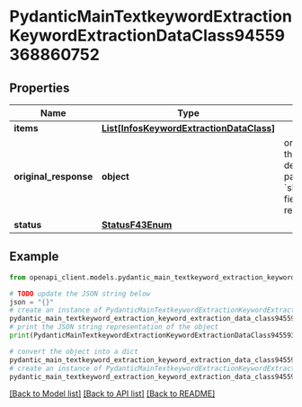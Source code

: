 # PydanticMainTextkeywordExtractionKeywordExtractionDataClass94559368860752


## Properties

Name | Type | Description | Notes
------------ | ------------- | ------------- | -------------
**items** | [**List[InfosKeywordExtractionDataClass]**](InfosKeywordExtractionDataClass.md) |  | [optional] 
**original_response** | **object** | original response sent by the provider, hidden by default, show it by passing the &#x60;show_original_response&#x60; field to &#x60;true&#x60; in your request | [optional] 
**status** | [**StatusF43Enum**](StatusF43Enum.md) |  | 

## Example

```python
from openapi_client.models.pydantic_main_textkeyword_extraction_keyword_extraction_data_class94559368860752 import PydanticMainTextkeywordExtractionKeywordExtractionDataClass94559368860752

# TODO update the JSON string below
json = "{}"
# create an instance of PydanticMainTextkeywordExtractionKeywordExtractionDataClass94559368860752 from a JSON string
pydantic_main_textkeyword_extraction_keyword_extraction_data_class94559368860752_instance = PydanticMainTextkeywordExtractionKeywordExtractionDataClass94559368860752.from_json(json)
# print the JSON string representation of the object
print(PydanticMainTextkeywordExtractionKeywordExtractionDataClass94559368860752.to_json())

# convert the object into a dict
pydantic_main_textkeyword_extraction_keyword_extraction_data_class94559368860752_dict = pydantic_main_textkeyword_extraction_keyword_extraction_data_class94559368860752_instance.to_dict()
# create an instance of PydanticMainTextkeywordExtractionKeywordExtractionDataClass94559368860752 from a dict
pydantic_main_textkeyword_extraction_keyword_extraction_data_class94559368860752_form_dict = pydantic_main_textkeyword_extraction_keyword_extraction_data_class94559368860752.from_dict(pydantic_main_textkeyword_extraction_keyword_extraction_data_class94559368860752_dict)
```
[[Back to Model list]](../README.md#documentation-for-models) [[Back to API list]](../README.md#documentation-for-api-endpoints) [[Back to README]](../README.md)


